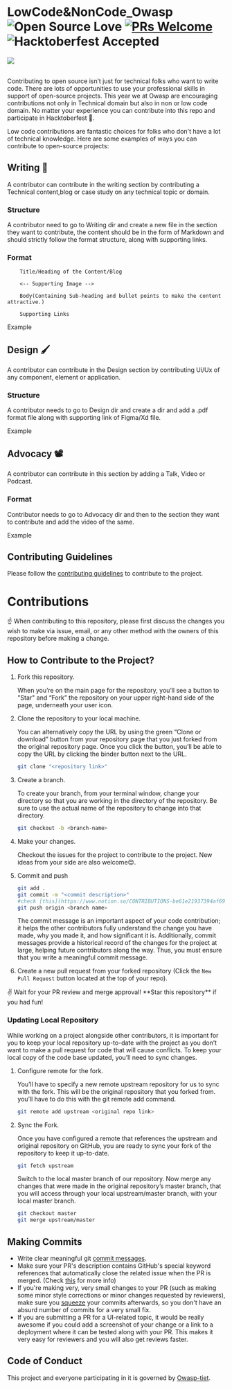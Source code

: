# LowCode&NonCode_Owasp <br/> ![Open Source Love](https://badges.frapsoft.com/os/v2/open-source.svg?v=103) [![PRs Welcome](https://img.shields.io/badge/PRs-welcome-green.svg)](.github/CONTRIBUTING.md) ![Hacktoberfest Accepted](https://img.shields.io/badge/Hacktoberfest-Accepted-purple)

<img src="banner_readme.png"  style="max-width: 100%; height: auto;"/>

<br/>
<br/>


Contributing to open source isn’t just for technical folks who want to write code. There are lots of opportunities to use your professional skills in support of open-source projects. This year we at Owasp are encouraging contributions not only in Technical domain but also in non or low code domain. No matter your experience you can contribute into this repo and participate in Hacktoberfest 💜.

Low code contributions are fantastic choices for folks who don't have a lot of technical knowledge. Here are some examples of ways you can contribute to open-source projects:

## Writing 📝
A contributor can contribute in the writing section by contributing a Technical content,blog or case study on any technical topic or domain.

### Structure
A contributor need to go to Writing dir and create a new file in the section they want to contribute, the content should be in the form of Markdown and should strictly follow the format structure, along with supporting links.

### Format
```
    Title/Heading of the Content/Blog
    
    <-- Supporting Image -->

    Body(Containing Sub-heading and bullet points to make the content attractive.)

    Supporting Links
```
Example

## Design 🖌️
A contributor can contribute in the Design section by contributing Ui/Ux of any component, element or application.

### Structure
A contributor needs to go to Design dir and create a dir and add a .pdf format file along with supporting link of Figma/Xd file.

Example

## Advocacy 📽️
A contributor can contribute in this section by adding a Talk, Video or Podcast.

### Format
Contributor needs to go to Advocacy dir and then to the section they want to contribute and add the video of the same.

Example

## Contributing Guidelines
Please follow the [contributing guidelines](./CONTRIBUTING.md) to contribute to the project.
# Contributions

<aside>
☝ When contributing to this repository, please first discuss the changes you wish to make via issue, email, or any other method with the owners of this repository before making a change.

</aside>

## How to Contribute to the Project?

1. Fork this repository.
    
    When you’re on the main page for the repository, you’ll see a button to "Star" and “Fork” the repository on your upper right-hand side of the page, underneath your user icon.
    
2. Clone the repository to your local machine.
    
    You can alternatively copy the URL by using the green “Clone or download” button from your repository page that you just forked from the original repository page. Once you click the button, you’ll be able to copy the URL by clicking the binder button next to the URL. 
    
    ```bash
    git clone "<repository link>"
    ```
    
3. Create a branch.
    
    To create your branch, from your terminal window, change your directory so that you are working in the directory of the repository. Be sure to use the actual name of the repository to change into that directory.
    
    ```bash
    git checkout -b <branch-name>
    ```
    
4. Make your changes. 
    
    Checkout the issues for the project to contribute to the project. New ideas from your side are also welcome😊.
    
5. Commit and push
    
    ```bash
    git add .
    git commit -m "<commit description>" 
    #check [this](https://www.notion.so/CONTRIBUTIONS-be61e21937394af69af5c963fa5689c6) for making commits
    git push origin <branch name>
    ```
    
    The commit message is an important aspect of your code contribution; it helps the other contributors fully understand the change you have made, why you made it, and how significant it is. Additionally, commit messages provide a historical record of the changes for the project at large, helping future contributors along the way. Thus, you must ensure that you write a meaningful commit message.
    
6. Create a new pull request from your forked repository (Click the `New Pull Request` button located at the top of your repo).

<aside>
✌️ Wait for your PR review and merge approval!
**Star this repository** if you had fun!

</aside>

### Updating Local Repository

While working on a project alongside other contributors, it is important for you to keep your local repository up-to-date with the project as you don’t want to make a pull request for code that will cause conflicts. To keep your local copy of the code base updated, you’ll need to sync changes.

1. Configure remote for the fork.
    
    You’ll have to specify a new remote upstream repository for us to sync with the fork. This will be the original repository that you forked from. you’ll have to do this with the git remote add command.
    
    ```bash
    git remote add upstream <original repo link>
    ```
    
2. Sync the Fork.
    
    Once you have configured a remote that references the upstream and original repository on GitHub, you are ready to sync your fork of the repository to keep it up-to-date.
    
    ```bash
    git fetch upstream
    ```
    
    Switch to the local master branch of our repository. 
    Now merge any changes that were made in the original repository’s master branch, that you will access through your local upstream/master branch, with your local master branch.
    
    ```bash
    git checkout master
    git merge upstream/master
    ```

## Making Commits
- Write clear meaningful git [commit messages](http://chris.beams.io/posts/git-commit/).
- Make sure your PR's description contains GitHub's special keyword references that automatically close the related issue when the PR is merged. (Check [this](https://github.com/blog/1506-closing-issues-via-pull-requests) for more info)
- If you're making very, very small changes to your PR (such as making some minor style corrections or minor changes requested by reviewers), make sure you [squeeze](https://davidwalsh.name/squash-commits-git) your commits afterwards, so you don't have an absurd number of commits for a very small fix.
- If you are submitting a PR for a UI-related topic, it would be really awesome if you could add a screenshot of your change or a link to a deployment where it can be tested along with your PR. This makes it very easy for reviewers and you will also get reviews faster.



## Code of Conduct
This project and everyone participating in it is governed by [Owasp-tiet](https://owasp.co.in).

